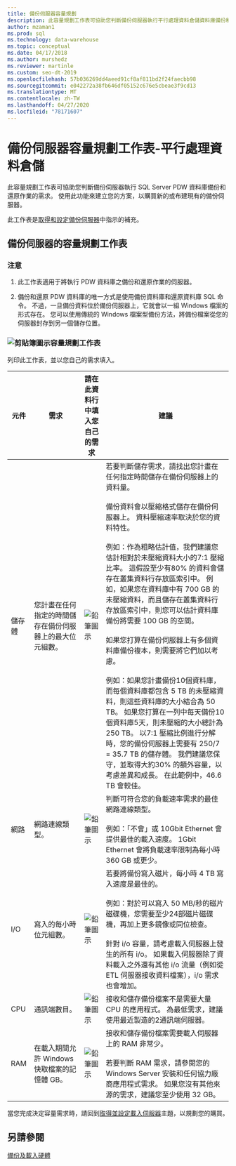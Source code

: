 ```yaml
---
title: 備份伺服器容量規劃
description: 此容量規劃工作表可協助您判斷備份伺服器執行平行處理資料倉儲資料庫備份和還原作業的需求。 使用此功能來建立您的方案，以購買新的或布建現有的備份伺服器。
author: mzaman1
ms.prod: sql
ms.technology: data-warehouse
ms.topic: conceptual
ms.date: 04/17/2018
ms.author: murshedz
ms.reviewer: martinle
ms.custom: seo-dt-2019
ms.openlocfilehash: 57b036269dd4aeed91cf8af811bd2f24faecbb98
ms.sourcegitcommit: e042272a38fb646df05152c676e5cbeae3f9cd13
ms.translationtype: MT
ms.contentlocale: zh-TW
ms.lasthandoff: 04/27/2020
ms.locfileid: "78171607"
---
```

# <a name="backup-server-capacity-planning-worksheet---parallel-data-warehouse"></a>備份伺服器容量規劃工作表-平行處理資料倉儲
此容量規劃工作表可協助您判斷備份伺服器執行 SQL Server PDW 資料庫備份和還原作業的需求。 使用此功能來建立您的方案，以購買新的或布建現有的備份伺服器。

此工作表是[取得和設定備份伺服器](acquire-and-configure-backup-server.md)中指示的補充。

## <a name="capacity-planning-worksheet-for-backup-servers"></a>備份伺服器的容量規劃工作表

### <a name="notes"></a>注意

1.  此工作表適用于將執行 PDW 資料庫之備份和還原作業的伺服器。

2.  備份和還原 PDW 資料庫的唯一方式是使用備份資料庫和還原資料庫 SQL 命令。 不過，一旦備份資料位於備份伺服器上，它就會以一組 Windows 檔案的形式存在。 您可以使用傳統的 Windows 檔案型備份方法，將備份檔案從您的伺服器封存到另一個儲存位置。

### <a name="clipboard-icon-capacity-planning-worksheet"></a>![剪貼簿圖示](media/clipboard-icon.png "剪貼簿圖示")容量規劃工作表 

列印此工作表，並以您自己的需求填入。

|元件|需求|請在此資料行中填入您自己的需求|建議|
|-------------|---------------|--------------------------------------------------|-------------------|
|儲存體|您計畫在任何指定的時間儲存在備份伺服器上的最大位元組數。|![鉛筆圖示](media/pencil-icon.png "鉛筆圖示")|若要判斷儲存需求，請找出您計畫在任何指定時間儲存在備份伺服器上的資料量。<br /><br />備份資料會以壓縮格式儲存在備份伺服器上。 資料壓縮速率取決於您的資料特性。<br /><br />例如：作為粗略估計值，我們建議您估計相對於未壓縮資料大小的7:1 壓縮比率。 這假設至少有80% 的資料會儲存在叢集資料行存放區索引中。 例如，如果您在資料庫中有 700 GB 的未壓縮資料，而且儲存在叢集資料行存放區索引中，則您可以估計資料庫備份將需要 100 GB 的空間。<br /><br />如果您打算在備份伺服器上有多個資料庫備份複本，則需要將它們加以考慮。<br /><br />例如：如果您計畫備份10個資料庫，而每個資料庫都包含 5 TB 的未壓縮資料，則這些資料庫的大小結合為 50 TB。 如果您打算在一列中每天備份10個資料庫5天，則未壓縮的大小總計為 250 TB。 以7:1 壓縮比例進行分解時，您的備份伺服器上需要有 250/7 = 35.7 TB 的儲存體。 我們建議您保守，並取得大約30% 的額外容量，以考慮差異和成長。  在此範例中，46.6 TB 會較佳。|
|網路|網路連線類型。|![鉛筆圖示](media/pencil-icon.png "鉛筆圖示")|判斷可符合您的負載速率需求的最佳網路連線類型。<br /><br />例如：「不會」或 10Gbit Ethernet 會提供最佳的載入速度。 1Gbit Ethernet 會將負載速率限制為每小時 360 GB 或更少。|
|I/O|寫入的每小時位元組數。|![鉛筆圖示](media/pencil-icon.png "鉛筆圖示")|若要將備份寫入磁片，每小時 4 TB 寫入速度是最佳的。<br /><br />例如：對於可以寫入 50 MB/秒的磁片磁碟機，您需要至少24部磁片磁碟機，再加上更多鏡像或同位檢查。<br /><br />針對 i/o 容量，請考慮載入伺服器上發生的所有 i/o。 如果載入伺服器除了資料載入之外還有其他 i/o 流量（例如從 ETL 伺服器接收資料檔案），i/o 需求也會增加。|
|CPU|通訊端數目。|![鉛筆圖示](media/pencil-icon.png "鉛筆圖示")|接收和儲存備份檔案不是需要大量 CPU 的應用程式。  為最低需求，建議使用最近製造的2通訊端伺服器。|
|RAM|在載入期間允許 Windows 快取檔案的記憶體 GB。|![鉛筆圖示](media/pencil-icon.png "鉛筆圖示")|接收和儲存備份檔案需要載入伺服器上的 RAM 非常少。<br /><br />若要判斷 RAM 需求，請參閱您的 Windows Server 安裝和任何協力廠商應用程式需求。 如果您沒有其他來源的需求，建議您至少使用 32 GB。|

當您完成決定容量需求時，請回到[取得並設定載入伺服器](acquire-and-configure-loading-server.md)主題，以規劃您的購買。

## <a name="see-also"></a>另請參閱
[備份及載入硬體](backup-and-loading-hardware.md)

